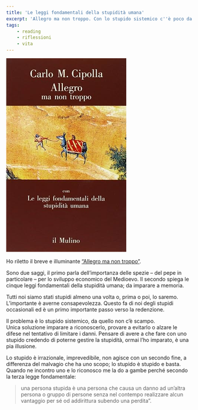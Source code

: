 ```yaml
---
title: 'Le leggi fondamentali della stupidità umana'
excerpt: 'Allegro ma non troppo. Con lo stupido sistemico c''è poco da fare, l''unica è darsela a gambe.'
tags:
    - reading
    - riflessioni
    - vita
---
```


![Allegro ma non troppo](/assets/postimg/allegro_ma_non_troppo.jpg)


Ho riletto il breve e illuminante [“Allegro ma non troppo”](http://www.anobii.com/books/Allegro_ma_non_troppo/9788815019806/01fcf93803c752a7ec/).

Sono due saggi, il primo parla dell’importanza delle spezie – del pepe in particolare – per lo sviluppo economico del Medioevo. Il secondo spiega le cinque leggi fondamentali della stupidità umana; da imparare a memoria.

Tutti noi siamo stati stupidi almeno una volta o, prima o poi, lo saremo. L’importante è averne consapevolezza. Questo fa di noi degli stupidi occasionali ed è un primo importante passo verso la redenzione.

Il problema è lo stupido sistemico, da quello non c’è scampo.  
Unica soluzione imparare a riconoscerlo, provare a evitarlo o alzare le difese nel tentativo di limitare i danni. Pensare di avere a che fare con uno stupido credendo di poterne gestire la stupidità, ormai l’ho imparato, è una pia illusione.

Lo stupido è irrazionale, imprevedibile, non agisce con un secondo fine, a differenza del malvagio che ha uno scopo; lo stupido è stupido e basta. Quando ne incontro uno e lo riconosco me la do a gambe perché secondo la terza legge fondamentale:

> una persona stupida è una persona che causa un danno ad un’altra persona o gruppo di persone senza nel contempo realizzare alcun vantaggio per sé od addirittura subendo una perdita”.


